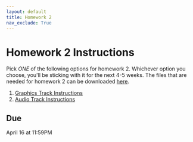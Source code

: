 ```yaml
---
layout: default
title: Homework 2
nav_exclude: True
---
```


# Homework 2 Instructions
Pick *ONE* of the following options for homework 2. Whichever 
option you choose, you'll be sticking with it for the next 4-5 weeks. The files that are needed for homework 2 can be downloaded [here](../hw02.zip).

1. <a href="https://docs.google.com/document/d/1SPzQEW2b6cDOdFvI8xHMufwnf3BwehjYeOnRrSR-KEU/edit?usp=sharing" target="_blank">Graphics Track Instructions</a>
2. <a href="https://docs.google.com/document/d/1iN793WQsAOXCEpCTaoK80JlfmiYCZ1SXBhAicdKfxSs/edit?usp=sharing" target="_blank">Audio Track Instructions</a>

## Due
April 16 at 11:59PM